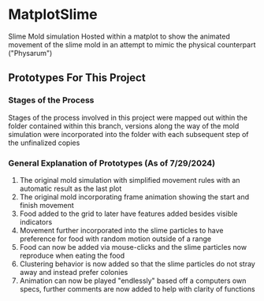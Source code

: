 # MatplotSlime
Slime Mold simulation Hosted within a matplot to show the animated movement of the slime mold in an attempt to mimic the physical counterpart ("Physarum")

## Prototypes For This Project

### Stages of the Process
Stages of the process involved in this project were mapped out within the folder contained within this branch, versions along the way of the mold simulation were incorporated into the folder with each subsequent step of the unfinalized copies

### General Explanation of Prototypes (As of 7/29/2024)
1. The original mold simulation with simplified movement rules with an automatic result as the last plot
2. The original mold incorporating frame animation showing the start and finish movement
3. Food added to the grid to later have features added besides visible indicators
4. Movement further incorporated into the slime particles to have preference for food with random motion outside of a range
5. Food can now be added via mouse-clicks and the slime particles now reproduce when eating the food
6. Clustering behavior is now added so that the slime particles do not stray away and instead prefer colonies
7. Animation can now be played "endlessly" based off a computers own specs, further comments are now added to help with clarity of functions

